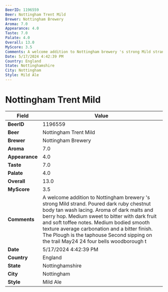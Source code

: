 ```yaml
---
BeerID: 1196559
Beer: Nottingham Trent Mild
Brewer: Nottingham Brewery
Aroma: 7.0
Appearance: 4.0
Taste: 7.0
Palate: 4.0
Overall: 13.0
MyScore: 3.5
Comments: A welcome addition to Nottingham brewery 's strong Mild strand. Poured dark ruby chestnut body tan wash lacing. Aroma of dark malts and berry hop. Medium sweet to bitter with dark fruit and soft toffee notes. Medium bodied smooth texture average carbonation and a bitter finish. The Plough is the taphouse Second sipping on the trail May24 24 four bells woodborough t
Date: 5/17/2024 4:42:39 PM
Country: England
State: Nottinghamshire
City: Nottingham
Style: Mild Ale
---
```


# Nottingham Trent Mild

| Field         | Value |
|---------------|-------|
| **BeerID** | 1196559 |
| **Beer** | Nottingham Trent Mild |
| **Brewer** | Nottingham Brewery |
| **Aroma** | 7.0 |
| **Appearance** | 4.0 |
| **Taste** | 7.0 |
| **Palate** | 4.0 |
| **Overall** | 13.0 |
| **MyScore** | 3.5 |
| **Comments** | A welcome addition to Nottingham brewery 's strong Mild strand. Poured dark ruby chestnut body tan wash lacing. Aroma of dark malts and berry hop. Medium sweet to bitter with dark fruit and soft toffee notes. Medium bodied smooth texture average carbonation and a bitter finish. The Plough is the taphouse Second sipping on the trail May24 24 four bells woodborough t |
| **Date** | 5/17/2024 4:42:39 PM |
| **Country** | England |
| **State** | Nottinghamshire |
| **City** | Nottingham |
| **Style** | Mild Ale |
